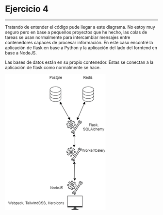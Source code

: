 # Ejercicio 4

---

Tratando de entender el código pude llegar a este diagrama. No estoy muy seguro pero en base a pequeños proyectos que he hecho, las colas de tareas se usan normalmente para intercambiar mensajes entre contenedores capaces de procesar información. En este caso encontré la aplicación de flask en base a Python y la aplicación del lado del forntend en base a NodeJS.

Las bases de datos están en su propio contenedor. Estas se conectan a la aplicación de flask como normalmente se hace.

![creating-volume](./diagram.png)